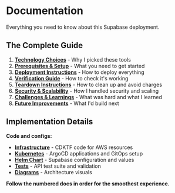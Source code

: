 # Documentation

Everything you need to know about this Supabase deployment.

## The Complete Guide


1. **[Technology Choices](01-technology-choices.md)** - Why I picked these tools
2. **[Prerequisites & Setup](02-prerequisites-setup.md)** - What you need to get started
3. **[Deployment Instructions](03-deployment-instructions.md)** - How to deploy everything
4. **[Verification Guide](04-verification-guide.md)** - How to check it's working
5. **[Teardown Instructions](05-teardown-instructions.md)** - How to clean up and avoid charges
6. **[Security & Scalability](06-security-scalability.md)** - How I handled security and scaling
7. **[Challenges & Learnings](07-challenges-learnings.md)** - What was hard and what I learned
8. **[Future Improvements](08-future-improvements.md)** - What I'd build next

## Implementation Details

**Code and configs:**
- **[Infrastructure](../infra/README.md)** - CDKTF code for AWS resources
- **[Kubernetes](../k8s/README.md)** - ArgoCD applications and GitOps setup
- **[Helm Chart](../helm/supabase/README.md)** - Supabase configuration and values
- **[Tests](../test/README.md)** - API test suite and validation
- **[Diagrams](../diagrams/README.md)** - Architecture visuals

**Follow the numbered docs in order for the smoothest experience.**
